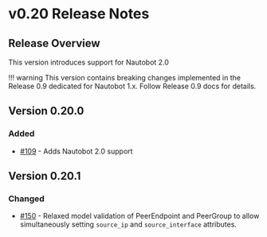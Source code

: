 # v0.20 Release Notes

## Release Overview

This version introduces support for Nautobot 2.0

!!! warning
    This version contains breaking changes implemented in the Release 0.9 dedicated for Nautobot 1.x. Follow Release 0.9 docs for details.

## Version 0.20.0

### Added

- [#109](https://github.com/nautobot/nautobot-plugin-bgp-models/pull/109) - Adds Nautobot 2.0 support

## Version 0.20.1

### Changed

- [#150](https://github.com/nautobot/nautobot-plugin-bgp-models/pull/150) - Relaxed model validation of PeerEndpoint and PeerGroup to allow simultaneously setting `source_ip` and `source_interface` attributes.
